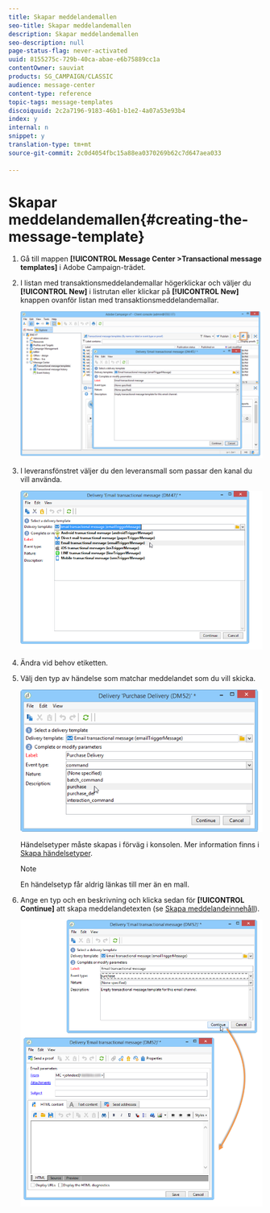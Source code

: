 ```yaml
---
title: Skapar meddelandemallen
seo-title: Skapar meddelandemallen
description: Skapar meddelandemallen
seo-description: null
page-status-flag: never-activated
uuid: 8155275c-729b-40ca-abae-e6b75889cc1a
contentOwner: sauviat
products: SG_CAMPAIGN/CLASSIC
audience: message-center
content-type: reference
topic-tags: message-templates
discoiquuid: 2c2a7196-9183-46b1-b1e2-4a07a53e93b4
index: y
internal: n
snippet: y
translation-type: tm+mt
source-git-commit: 2c0d4054fbc15a88ea0370269b62c7d647aea033

---
```



# Skapar meddelandemallen{#creating-the-message-template}

1. Gå till mappen **[!UICONTROL Message Center >Transactional message templates]** i Adobe Campaign-trädet.
1. I listan med transaktionsmeddelandemallar högerklickar och väljer du **[!UICONTROL New]** i listrutan eller klickar på **[!UICONTROL New]** knappen ovanför listan med transaktionsmeddelandemallar.

   ![](assets/messagecenter_create_model_001.png)

1. I leveransfönstret väljer du den leveransmall som passar den kanal du vill använda.

   ![](assets/messagecenter_create_model_002.png)

1. Ändra vid behov etiketten.
1. Välj den typ av händelse som matchar meddelandet som du vill skicka.

   ![](assets/messagecenter_create_model_003.png)

   Händelsetyper måste skapas i förväg i konsolen. Mer information finns i [Skapa händelsetyper](../../message-center/using/creating-event-types.md).

   >[!NOTE]
   >
   >En händelsetyp får aldrig länkas till mer än en mall.

1. Ange en typ och en beskrivning och klicka sedan för **[!UICONTROL Continue]** att skapa meddelandetexten (se [Skapa meddelandeinnehåll](../../message-center/using/creating-message-content.md)).

   ![](assets/messagecenter_create_model_004.png)

